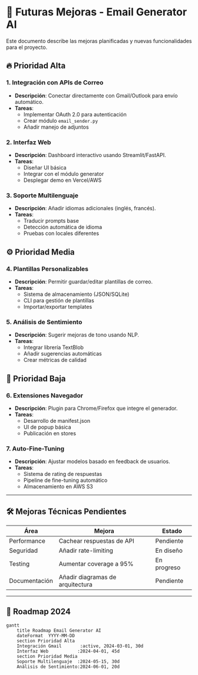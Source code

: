 
# 🚀 Futuras Mejoras - Email Generator AI

Este documento describe las mejoras planificadas y nuevas funcionalidades para el proyecto. 

## 🔥 Prioridad Alta

### 1. Integración con APIs de Correo
- **Descripción**: Conectar directamente con Gmail/Outlook para envío automático.
- **Tareas**:
  - Implementar OAuth 2.0 para autenticación
  - Crear módulo `email_sender.py`
  - Añadir manejo de adjuntos

### 2. Interfaz Web
- **Descripción**: Dashboard interactivo usando Streamlit/FastAPI.
- **Tareas**:
  - Diseñar UI básica
  - Integrar con el módulo generator
  - Desplegar demo en Vercel/AWS

### 3. Soporte Multilenguaje
- **Descripción**: Añadir idiomas adicionales (inglés, francés).
- **Tareas**:
  - Traducir prompts base
  - Detección automática de idioma
  - Pruebas con locales diferentes

## ⚙️ Prioridad Media

### 4. Plantillas Personalizables
- **Descripción**: Permitir guardar/editar plantillas de correo.
- **Tareas**:
  - Sistema de almacenamiento (JSON/SQLite)
  - CLI para gestión de plantillas
  - Importar/exportar templates

### 5. Análisis de Sentimiento
- **Descripción**: Sugerir mejoras de tono usando NLP.
- **Tareas**:
  - Integrar librería TextBlob
  - Añadir sugerencias automáticas
  - Crear métricas de calidad

## 🌟 Prioridad Baja

### 6. Extensiones Navegador
- **Descripción**: Plugin para Chrome/Firefox que integre el generador.
- **Tareas**:
  - Desarrollo de manifest.json
  - UI de popup básica
  - Publicación en stores

### 7. Auto-Fine-Tuning
- **Descripción**: Ajustar modelos basado en feedback de usuarios.
- **Tareas**:
  - Sistema de rating de respuestas
  - Pipeline de fine-tuning automático
  - Almacenamiento en AWS S3

---

## 🛠️ Mejoras Técnicas Pendientes

| Área          | Mejora                              | Estado  |
|---------------|-------------------------------------|---------|
| Performance   | Cachear respuestas de API           | Pendiente |
| Seguridad     | Añadir rate-limiting                | En diseño |
| Testing       | Aumentar coverage a 95%             | En progreso |
| Documentación | Añadir diagramas de arquitectura    | Pendiente |

---

## 📅 Roadmap 2024

```mermaid
gantt
    title Roadmap Email Generator AI
    dateFormat  YYYY-MM-DD
    section Prioridad Alta
    Integración Gmail       :active, 2024-03-01, 30d
    Interfaz Web           :2024-04-01, 45d
    section Prioridad Media
    Soporte Multilenguaje  :2024-05-15, 30d
    Análisis de Sentimiento:2024-06-01, 20d
